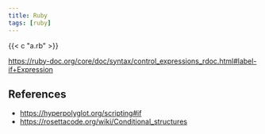 ```yaml
---
title: Ruby
tags: [ruby]
---
```


{{< c "a.rb" >}}

<https://ruby-doc.org/core/doc/syntax/control_expressions_rdoc.html#label-if+Expression>

## References

- <https://hyperpolyglot.org/scripting#if>
- <https://rosettacode.org/wiki/Conditional_structures>
